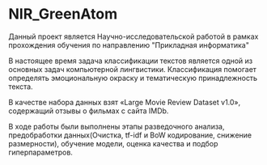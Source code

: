 # NIR_GreenAtom
Данный проект является Научно-исследовательской работой в рамках прохождения обучения по направлению "Прикладная информатика"

В настоящее время задача классификации текстов является одной из основных задач компьютерной лингвистики. Классификация помогает определять эмоциональную окраску и тематическую принадлежность текста. 

В качестве набора данных  взят «Large Movie Review Dataset v1.0», содержащий отзывы о фильмах с сайта IMDb.

В ходе работы были выполнены этапы разведочного анализа, предобработки данных(Очистка, tf-idf и BoW кодирование, снижение размерности), обучение модели, оценка качества и подбор гиперпараметров.
